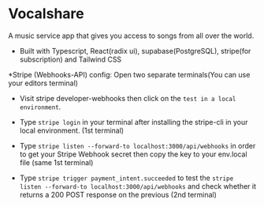 
# Vocalshare
A music service app that gives you access to songs from all over the world.
- Built with Typescript, React(radix ui), supabase(PostgreSQL), stripe(for subscription) and Tailwind CSS


*Stripe (Webhooks-API) config: Open two separate terminals(You can use your editors terminal)
- Visit stripe developer-webhooks then click on the `test in a local environment`.
- Type `stripe login` in your terminal after installing the stripe-cli in your local environment. (1st terminal)
- Type `stripe listen --forward-to localhost:3000/api/webhooks` in order to get your Stripe Webhook secret then copy the key to your env.local file (same 1st terminal)

- Type `stripe trigger payment_intent.succeeded` to test the `stripe listen --forward-to localhost:3000/api/webhooks` and check whether it returns a 200 POST response on the previous (2nd terminal)
